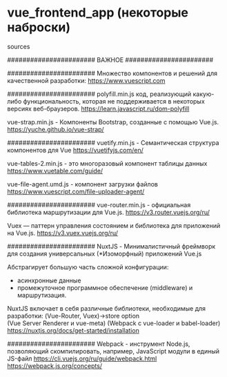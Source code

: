 # vue_frontend_app  (некоторые наброски)
 sources



####################### ВАЖНОЕ #######################


#######################
Множество компонентов и решений для качественной разработки:
https://www.vuescript.com



#######################
polyfill.min.js  код, реализующий какую-либо функциональность, которая не поддерживается в некоторых версиях веб-браузеров.
https://learn.javascript.ru/dom-polyfill

vue-strap.min.js - Компоненты Bootstrap, созданные с помощью Vue.js. 
https://yuche.github.io/vue-strap/



#######################
vuetify.min.js  - Cемантическая структура компонентов для Vue
https://vuetifyjs.com/en/

vue-tables-2.min.js - это многоразовый компонент таблицы данных
https://www.vuetable.com/guide/

vue-file-agent.umd.js - компонент загрузки файлов
https://www.vuescript.com/file-uploader-agent/



#######################
vue-router.min.js  - официальная библиотека маршрутизации для Vue.js.
https://v3.router.vuejs.org/ru/

Vuex — паттерн управления состоянием и библиотека для приложений на Vue.js.
https://v3.vuex.vuejs.org/ru/



#######################
NuxtJS - Минималистичный фреймворк для создания универсальных (*Изоморфный) приложений Vue.js

Абстрагирует большую часть сложной конфигурации:
 - асинхронные данные
 - промежуточное программное обеспечение (middleware) и маршрутизация.

NuxtJS включает в себя различные библиотеки, необходимые для разработки: 
(Vue-Router, Vuex)->store option  
(Vue Server Renderer и vue-meta)
(Webpack с vue-loader и babel-loader)
https://nuxtjs.org/docs/get-started/installation



#######################
Webpack - инструмент Node.js, позволяющий скомпилировать, например, JavaScript модули в единый JS-файл
https://cli.vuejs.org/ru/guide/webpack.html
https://webpack.js.org/concepts/
